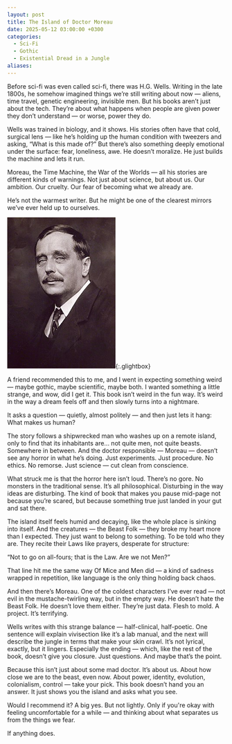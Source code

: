 ```yaml
---
layout: post
title: The Island of Doctor Moreau
date: 2025-05-12 03:00:00 +0300
categories:
  - Sci-Fi 
  - Gothic
  - Existential Dread in a Jungle
aliases:
---
```

Before sci-fi was even called sci-fi, there was H.G. Wells. Writing in the late 1800s, he somehow imagined things we’re still writing about now — aliens, time travel, genetic engineering, invisible men. But his books aren’t just about the tech. They’re about what happens when people are given power they don’t understand — or worse, power they do.

Wells was trained in biology, and it shows. His stories often have that cold, surgical lens — like he’s holding up the human condition with tweezers and asking, “What is this made of?” But there’s also something deeply emotional under the surface: fear, loneliness, awe. He doesn’t moralize. He just builds the machine and lets it run.

Moreau, the Time Machine, the War of the Worlds — all his stories are different kinds of warnings. Not just about science, but about us. Our ambition. Our cruelty. Our fear of becoming what we already are.

He’s not the warmest writer. But he might be one of the clearest mirrors we’ve ever held up to ourselves.

[![H.G Wells](/assets/image/wells.jpg)](/assets/image/wells.jpg){:.glightbox}

A friend recommended this to me, and I went in expecting something weird — maybe gothic, maybe scientific, maybe both. I wanted something a little strange, and wow, did I get it. This book isn’t weird in the fun way. It’s weird in the way a dream feels off and then slowly turns into a nightmare.

It asks a question — quietly, almost politely — and then just lets it hang:
What makes us human?

The story follows a shipwrecked man who washes up on a remote island, only to find that its inhabitants are... not quite men, not quite beasts. Somewhere in between. And the doctor responsible — Moreau — doesn’t see any horror in what he’s doing. Just experiments. Just procedure.
No ethics. No remorse. Just science — cut clean from conscience.

What struck me is that the horror here isn’t loud. There’s no gore. No monsters in the traditional sense. It’s all philosophical. Disturbing in the way ideas are disturbing. The kind of book that makes you pause mid-page not because you’re scared, but because something true just landed in your gut and sat there.

The island itself feels humid and decaying, like the whole place is sinking into itself. And the creatures — the Beast Folk — they broke my heart more than I expected. They just want to belong to something. To be told who they are. They recite their Laws like prayers, desperate for structure:

“Not to go on all-fours; that is the Law. Are we not Men?”

That line hit me the same way Of Mice and Men did — a kind of sadness wrapped in repetition, like language is the only thing holding back chaos.

And then there’s Moreau. One of the coldest characters I’ve ever read — not evil in the mustache-twirling way, but in the empty way. He doesn’t hate the Beast Folk. He doesn’t love them either. They’re just data. Flesh to mold. A project. It’s terrifying.

Wells writes with this strange balance — half-clinical, half-poetic. One sentence will explain vivisection like it’s a lab manual, and the next will describe the jungle in terms that make your skin crawl. It’s not lyrical, exactly, but it lingers. Especially the ending — which, like the rest of the book, doesn’t give you closure. Just questions.
And maybe that’s the point.

Because this isn’t just about some mad doctor. It’s about us.
About how close we are to the beast, even now.
About power, identity, evolution, colonialism, control — take your pick.
This book doesn’t hand you an answer. It just shows you the island and asks what you see.

Would I recommend it?
A big yes.
But not lightly. Only if you're okay with feeling uncomfortable for a while — and thinking about what separates us from the things we fear.

If anything does.